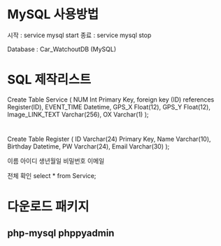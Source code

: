 # MySQL 사용방법
시작 : service mysql start
종료 : service mysql stop

Database : Car_WatchoutDB (MySQL)
# SQL 제작리스트
Create Table Service (
	NUM Int Primary Key,
	foreign key (ID) references Register(ID),
	EVENT_TIME Datetime,
	GPS_X Float(12),
	GPS_Y Float(12),
	Image_LINK_TEXT Varchar(256),
	OX Varchar(1)
);
#
Create Table Register (
	ID Varchar(24) Primary Key,
	Name Varchar(10),
    Birthday Datetime,
    PW Varchar(24),
    Email Varchar(30)
);

이름
아이디
생년월일
비밀번호
이메일


전체 확인
select * from Service;

#
# 다운로드 패키지
php-mysql
phppyadmin
--
